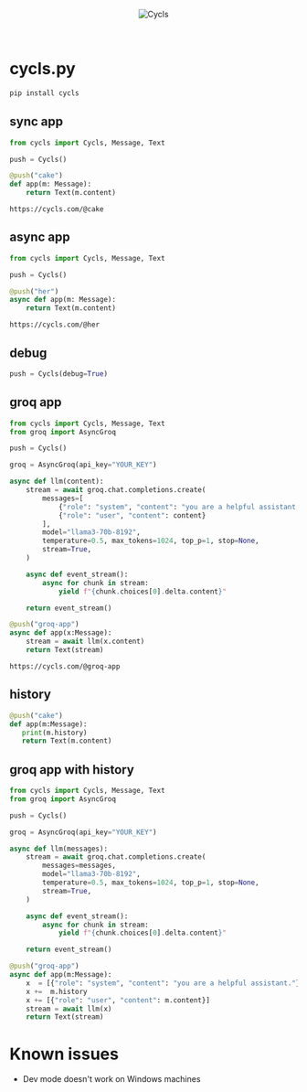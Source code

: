 </br></br><p align="center"><img src="https://cycls.com/static/assets/favicon.svg" alt="Cycls"></p></br>

# cycls.py

```sh
pip install cycls
```

## sync app
```py
from cycls import Cycls, Message, Text

push = Cycls()

@push("cake")
def app(m: Message):
    return Text(m.content)
```
`https://cycls.com/@cake`

## async app
```py
from cycls import Cycls, Message, Text

push = Cycls()

@push("her")
async def app(m: Message):
    return Text(m.content)
```
`https://cycls.com/@her`

## debug
```py
push = Cycls(debug=True)
```

## groq app
```py
from cycls import Cycls, Message, Text
from groq import AsyncGroq

push = Cycls()

groq = AsyncGroq(api_key="YOUR_KEY")

async def llm(content):
    stream = await groq.chat.completions.create(
        messages=[
            {"role": "system", "content": "you are a helpful assistant."},
            {"role": "user", "content": content}
        ],
        model="llama3-70b-8192",
        temperature=0.5, max_tokens=1024, top_p=1, stop=None, 
        stream=True,
    )

    async def event_stream():
        async for chunk in stream:
            yield f"{chunk.choices[0].delta.content}"

    return event_stream()

@push("groq-app")
async def app(x:Message):
    stream = await llm(x.content)
    return Text(stream)
```
`https://cycls.com/@groq-app`

## history
```py
@push("cake")
def app(m:Message):
   print(m.history)
   return Text(m.content)
```

## groq app with history
```py
from cycls import Cycls, Message, Text
from groq import AsyncGroq

push = Cycls()

groq = AsyncGroq(api_key="YOUR_KEY")

async def llm(messages):
    stream = await groq.chat.completions.create(
        messages=messages,
        model="llama3-70b-8192",
        temperature=0.5, max_tokens=1024, top_p=1, stop=None, 
        stream=True,
    )

    async def event_stream():
        async for chunk in stream:
            yield f"{chunk.choices[0].delta.content}"

    return event_stream()

@push("groq-app")
async def app(m:Message):
    x  = [{"role": "system", "content": "you are a helpful assistant."}]
    x +=  m.history
    x += [{"role": "user", "content": m.content}]
    stream = await llm(x)
    return Text(stream)
```

# Known issues
- Dev mode doesn't work on Windows machines
